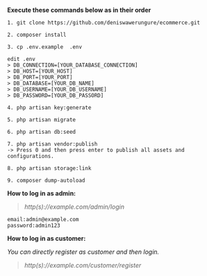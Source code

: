**Execute these commands below as in their order** 

~~~
1. git clone https://github.com/deniswawerungure/ecommerce.git
~~~

~~~
2. composer install
~~~

~~~
3. cp .env.example  .env
~~~

~~~
edit .env
> DB_CONNECTION=[YOUR_DATABASE_CONNECTION]
> DB_HOST=[YOUR_HOST]
> DB_PORT=[YOUR_PORT]
> DB_DATABASE=[YOUR_DB_NAME]
> DB_USERNAME=[YOUR_DB_USERNAME]
> DB_PASSWORD=[YOUR_DB_PASSORD]
~~~

~~~
4. php artisan key:generate
~~~

~~~
5. php artisan migrate
~~~

~~~
6. php artisan db:seed
~~~

~~~
7. php artisan vendor:publish
-> Press 0 and then press enter to publish all assets and configurations.
~~~

~~~
8. php artisan storage:link
~~~

~~~
9. composer dump-autoload
~~~



**How to log in as admin:**

> *http(s)://example.com/admin/login*

~~~
email:admin@example.com
password:admin123
~~~

**How to log in as customer:**

*You can directly register as customer and then login.*

> *http(s)://example.com/customer/register*


